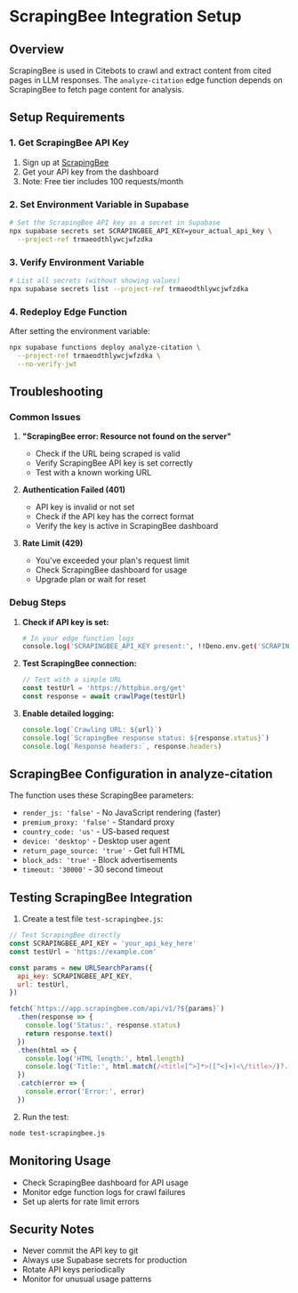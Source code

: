 # ScrapingBee Integration Setup

## Overview
ScrapingBee is used in Citebots to crawl and extract content from cited pages in LLM responses. The `analyze-citation` edge function depends on ScrapingBee to fetch page content for analysis.

## Setup Requirements

### 1. Get ScrapingBee API Key
1. Sign up at [ScrapingBee](https://app.scrapingbee.com/)
2. Get your API key from the dashboard
3. Note: Free tier includes 100 requests/month

### 2. Set Environment Variable in Supabase

```bash
# Set the ScrapingBee API key as a secret in Supabase
npx supabase secrets set SCRAPINGBEE_API_KEY=your_actual_api_key \
  --project-ref trmaeodthlywcjwfzdka
```

### 3. Verify Environment Variable
```bash
# List all secrets (without showing values)
npx supabase secrets list --project-ref trmaeodthlywcjwfzdka
```

### 4. Redeploy Edge Function
After setting the environment variable:
```bash
npx supabase functions deploy analyze-citation \
  --project-ref trmaeodthlywcjwfzdka \
  --no-verify-jwt
```

## Troubleshooting

### Common Issues

1. **"ScrapingBee error: Resource not found on the server"**
   - Check if the URL being scraped is valid
   - Verify ScrapingBee API key is set correctly
   - Test with a known working URL

2. **Authentication Failed (401)**
   - API key is invalid or not set
   - Check if the API key has the correct format
   - Verify the key is active in ScrapingBee dashboard

3. **Rate Limit (429)**
   - You've exceeded your plan's request limit
   - Check ScrapingBee dashboard for usage
   - Upgrade plan or wait for reset

### Debug Steps

1. **Check if API key is set:**
   ```bash
   # In your edge function logs
   console.log('SCRAPINGBEE_API_KEY present:', !!Deno.env.get('SCRAPINGBEE_API_KEY'))
   ```

2. **Test ScrapingBee connection:**
   ```javascript
   // Test with a simple URL
   const testUrl = 'https://httpbin.org/get'
   const response = await crawlPage(testUrl)
   ```

3. **Enable detailed logging:**
   ```javascript
   console.log(`Crawling URL: ${url}`)
   console.log(`ScrapingBee response status: ${response.status}`)
   console.log(`Response headers:`, response.headers)
   ```

## ScrapingBee Configuration in analyze-citation

The function uses these ScrapingBee parameters:
- `render_js: 'false'` - No JavaScript rendering (faster)
- `premium_proxy: 'false'` - Standard proxy
- `country_code: 'us'` - US-based request
- `device: 'desktop'` - Desktop user agent
- `return_page_source: 'true'` - Get full HTML
- `block_ads: 'true'` - Block advertisements
- `timeout: '30000'` - 30 second timeout

## Testing ScrapingBee Integration

1. Create a test file `test-scrapingbee.js`:
```javascript
// Test ScrapingBee directly
const SCRAPINGBEE_API_KEY = 'your_api_key_here'
const testUrl = 'https://example.com'

const params = new URLSearchParams({
  api_key: SCRAPINGBEE_API_KEY,
  url: testUrl,
})

fetch(`https://app.scrapingbee.com/api/v1/?${params}`)
  .then(response => {
    console.log('Status:', response.status)
    return response.text()
  })
  .then(html => {
    console.log('HTML length:', html.length)
    console.log('Title:', html.match(/<title[^>]*>([^<]+)<\/title>/)?.[1])
  })
  .catch(error => {
    console.error('Error:', error)
  })
```

2. Run the test:
```bash
node test-scrapingbee.js
```

## Monitoring Usage

- Check ScrapingBee dashboard for API usage
- Monitor edge function logs for crawl failures
- Set up alerts for rate limit errors

## Security Notes

- Never commit the API key to git
- Always use Supabase secrets for production
- Rotate API keys periodically
- Monitor for unusual usage patterns